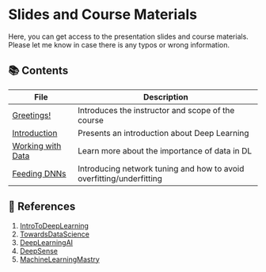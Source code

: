 # Slides and Course Materials

Here, you can get access to the presentation slides and course materials. Please let me know in case there is any typos or wrong information.

## 📚 Contents

| File | Description |
| ------------ | ------------ |
| [Greetings!](https://github.com/alitourani/deep-learning-from-scratch/blob/main/Slides/0-Greetings.pdf "Greetings!") | Introduces the instructor and scope of the course |
| [Introduction](https://github.com/alitourani/deep-learning-from-scratch/blob/main/Slides/1-Basics.pdf "Introduction") | Presents an introduction about Deep Learning |
| [Working with Data](https://github.com/alitourani/deep-learning-from-scratch/blob/main/Slides/2-Working%20with%20Data.pdf "Introduction") | Learn more about the importance of data in DL |
| [Feeding DNNs](https://github.com/alitourani/deep-learning-from-scratch/blob/main/Slides/3-Feeding%20DNNs.pdf "Feeding DNNs") | Introducing network tuning and how to avoid overfitting/underfitting |


## 🔗 References

1. [IntroToDeepLearning](http://www.IntroToDeepLearning.com "IntroToDeepLearning website")
2. [TowardsDataScience](https://www.towardsdatascience.com "TowardsDataScience")
3. [DeepLearningAI](https://www.deeplearning.ai/ "DeepLearningAI")
4. [DeepSense](https://www.deepsense.ai/ "DeepSense")
5. [MachineLearningMastry](https://machinelearningmastery.com/ "MachineLearningMastry")

